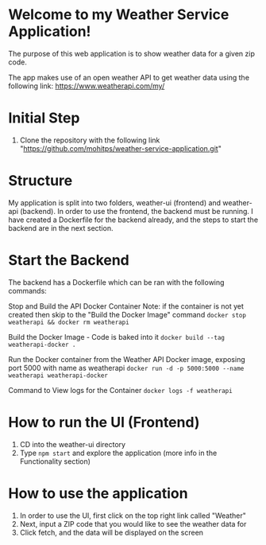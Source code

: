 # Welcome to my Weather Service Application!
The purpose of this web application is to show weather data for a given zip code.

The app makes use of an open weather API to get weather data using the following link:
https://www.weatherapi.com/my/

# Initial Step
1. Clone the repository with the following link "https://github.com/mohitps/weather-service-application.git"

# Structure
My application is split into two folders, weather-ui (frontend) and weather-api (backend).
In order to use the frontend, the backend must be running. I have created a Dockerfile for the
backend already, and the steps to start the backend are in the next section.

# Start the Backend
The backend has a Dockerfile which can be ran with the following commands:

Stop and Build the API Docker Container
Note: if the container is not yet created then skip to the "Build the Docker Image" command
```docker stop weatherapi && docker rm weatherapi```

Build the Docker Image - Code is baked into it
```docker build --tag weatherapi-docker .```

Run the Docker container from the Weather API Docker image, exposing port 5000 with name as weatherapi
```docker run -d -p 5000:5000 --name weatherapi weatherapi-docker```

Command to View logs for the Container
```docker logs -f weatherapi```


# How to run the UI (Frontend)
1. CD into the weather-ui directory
2. Type ```npm start``` and explore the application (more info in the Functionality section)

# How to use the application
1. In order to use the UI, first click on the top right link called "Weather"
2. Next, input a ZIP code that you would like to see the weather data for
3. Click fetch, and the data will be displayed on the screen
